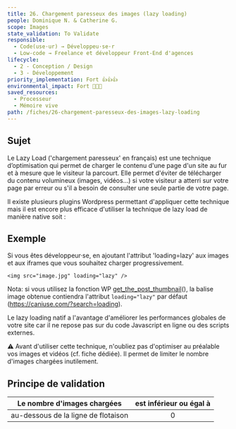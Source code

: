 ```yaml
---
title: 26. Chargement paresseux des images (lazy loading)
people: Dominique N. & Catherine G.
scope: Images
state_validation: To Validate
responsible: 
  - Code(use·ur) → Développeu·se·r
  - Low-code → Freelance et développeur Front-End d'agences
lifecycle: 
  - 2 - Conception / Design
  - 3 - Développement
priority_implementation: Fort 👍👍👍
environmental_impact: Fort 🌱🌱🌱
saved_resources: 
  - Processeur
  - Mémoire vive
path: /fiches/26-chargement-paresseux-des-images-lazy-loading
---
```


## Sujet

Le Lazy Load ('chargement paresseux' en français) est une technique d’optimisation qui permet de charger le contenu d'une page d'un site au fur et à mesure que le visiteur la parcourt. Elle permet d'éviter de télécharger du contenu volumineux (images, vidéos...) si votre visiteur a atterri sur votre page par erreur ou s'il a besoin de consulter une seule partie de votre page.

Il existe plusieurs plugins Wordpress permettant d'appliquer cette technique mais il est encore plus efficace d'utiliser la technique de lazy load de manière native soit :

## Exemple

Si vous êtes développeur·se, en ajoutant l'attribut 'loading=lazy' aux images et aux iframes que vous souhaitez charger progressivement.

`<img src="image.jpg" loading="lazy" /> `

Nota: si vous utilisez la fonction WP [get_the_post_thumbnail](https://developer.wordpress.org/reference/functions/get_the_post_thumbnail/)(), la balise image obtenue contiendra l'attribut `loading="lazy"` par défaut (<https://caniuse.com/?search=loading>).

Le lazy loading natif a l'avantage d'améliorer les performances globales de votre site car il ne repose pas sur du code Javascript en ligne ou des scripts externes.

⚠️ Avant d'utiliser cette technique, n'oubliez pas d'optimiser au préalable vos images et vidéos (cf. fiche dédiée). Il permet de limiter le nombre d'images chargées inutilement.

## Principe de validation

| Le nombre d'images chargées  | est inférieur ou égal à |
| ------------- | :---------------------: |
| au-dessous de la ligne de flotaison        |            0            |
